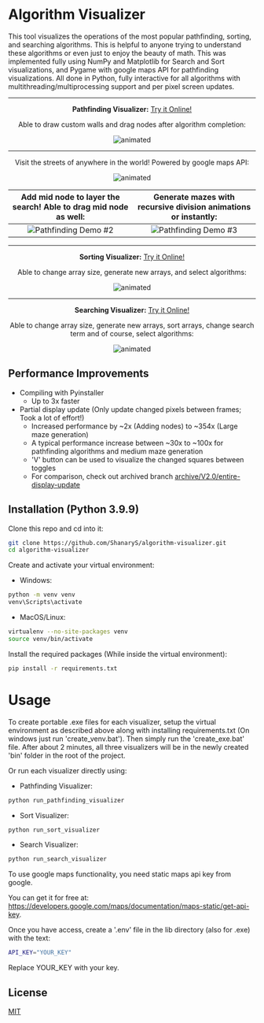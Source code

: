 # Algorithm Visualizer

This tool visualizes the operations of the most popular pathfinding, sorting, and searching algorithms. This is helpful to anyone trying to understand these algorithms or even just to enjoy the beauty of math. This was implemented fully using NumPy and Matplotlib for Search and Sort visualizations, and Pygame with google maps API for pathfinding visualizations. All done in Python, fully interactive for all algorithms with multithreading/multiprocessing support and per pixel screen updates.

***

<p align="center">
  <strong>Pathfinding Visualizer:</strong> <a href="https://replit.com/@ShanaryS/Pathfinding-Visualizer?v=1">Try it Online!</a>
</p>

<p align="center">
  Able to draw custom walls and drag nodes after algorithm completion:
</p>

<p align="center">
  <img src="https://user-images.githubusercontent.com/86130442/132488928-2ddace80-7be9-404d-903e-ecfe360bbf7f.gif" alt="animated" />
</p>

***

<p align="center">
  Visit the streets of anywhere in the world! Powered by google maps API:
</p>

<p align="center">
  <img src="https://user-images.githubusercontent.com/86130442/135311945-822a86b2-e09a-480d-bd98-c21d604a2f8f.gif" alt="animated" />
</p>

Add mid node to layer the search! Able to drag mid node as well:             |  Generate mazes with recursive division animations or instantly:
:-------------------------:|:-------------------------:
![Pathfinding Demo #2](https://user-images.githubusercontent.com/86130442/132563386-554f632d-e1bf-41f8-9e5d-1f6e06487186.gif)  |  ![Pathfinding Demo #3](https://user-images.githubusercontent.com/86130442/132563681-c7387b5b-f8b3-4e7b-9578-34428a0f850c.gif)

***

<p align="center">
  <strong>Sorting Visualizer:</strong> <a href="https://replit.com/@ShanaryS/Sorting-Visualizer?v=1">Try it Online!</a>
</p>

<p align="center">
  Able to change array size, generate new arrays, and select algorithms:
</p>

<p align="center">
  <img src="https://user-images.githubusercontent.com/86130442/131289060-9d2ca6a5-ad37-464c-bcdc-fbd57ab08cdd.gif" alt="animated" />
</p>

***

<p align="center">
  <strong>Searching Visualizer:</strong> <a href="https://replit.com/@ShanaryS/Searching-Visualizer?v=1">Try it Online!</a>
</p>

<p align="center">
  Able to change array size, generate new arrays, sort arrays, change search term and of course, select algorithms:
</p>

<p align="center">
  <img src="https://user-images.githubusercontent.com/86130442/131287945-a9409a1d-7f8e-4396-af52-14591e421225.gif" alt="animated" />
</p>

## Performance Improvements

* Compiling with Pyinstaller
  * Up to 3x faster
* Partial display update (Only update changed pixels between frames; Took a lot of effort!)
  * Increased performance by ~2x (Adding nodes) to ~354x (Large maze generation)
  * A typical performance increase between ~30x to ~100x for pathfinding algorithms and medium maze generation
  * 'V' button can be used to visualize the changed squares between toggles
  * For comparison, check out archived branch [archive/V2.0/entire-display-update](https://github.com/ShanaryS/algorithm-visualizer/tree/archive/V2.0/entire-display-update)

## Installation (Python 3.9.9)

Clone this repo and cd into it:

```bash
git clone https://github.com/ShanaryS/algorithm-visualizer.git
cd algorithm-visualizer
```

Create and activate your virtual environment:

* Windows:
```bash
python -m venv venv
venv\Scripts\activate
```

* MacOS/Linux:
```bash
virtualenv --no-site-packages venv
source venv/bin/activate
```

Install the required packages (While inside the virtual environment):

```bash
pip install -r requirements.txt
```

# Usage

To create portable .exe files for each visualizer, setup the virtual environment as described above along with installing requirements.txt (On windows just run 'create_venv.bat').
Then simply run the 'create_exe.bat' file. After about 2 minutes, all three visualizers will be in the newly created 'bin' folder in the root of the project.

Or run each visualizer directly using:

* Pathfinding Visualizer:
```bash
python run_pathfinding_visualizer
```

* Sort Visualizer:
```bash
python run_sort_visualizer
```

* Search Visualizer:
```bash
python run_search_visualizer
```

To use google maps functionality, you need static maps api key from google.

You can get it for free at: https://developers.google.com/maps/documentation/maps-static/get-api-key.

Once you have access, create a '.env' file in the lib directory (also for .exe) with the text:
```bash
API_KEY="YOUR_KEY"
```
Replace YOUR_KEY with your key.

## License
[MIT](https://github.com/ShanaryS/algorithm-visualizer/blob/main/LICENSE)
